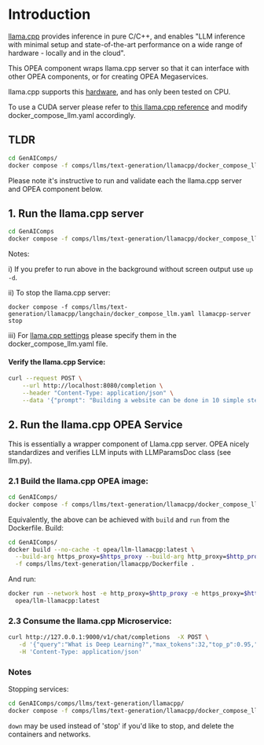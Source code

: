 # Introduction

[llama.cpp](https://github.com/ggerganov/llama.cpp) provides inference in pure C/C++, and enables "LLM inference with minimal setup and state-of-the-art performance on a wide range of hardware - locally and in the cloud".

This OPEA component wraps llama.cpp server so that it can interface with other OPEA components, or for creating OPEA Megaservices.

llama.cpp supports this [hardware](https://github.com/ggerganov/llama.cpp?tab=readme-ov-file#supported-backends), and has only been tested on CPU.

To use a CUDA server please refer to [this llama.cpp reference](https://github.com/ggerganov/llama.cpp/blob/master/examples/server/README.md#docker) and modify docker_compose_llm.yaml accordingly.

## TLDR

```bash
cd GenAIComps/
docker compose -f comps/llms/text-generation/llamacpp/docker_compose_llm.yaml up
```

Please note it's instructive to run and validate each the llama.cpp server and OPEA component below.

## 1. Run the llama.cpp server

```bash
cd GenAIComps
docker compose -f comps/llms/text-generation/llamacpp/docker_compose_llm.yaml up llamacpp-server
```

Notes:

i) If you prefer to run above in the background without screen output use `up -d`.

ii) To stop the llama.cpp server:

`docker compose -f comps/llms/text-generation/llamacpp/langchain/docker_compose_llm.yaml llamacpp-server stop`

iii) For [llama.cpp settings](https://github.com/ggerganov/llama.cpp/blob/master/examples/server/README.md) please specify them in the docker_compose_llm.yaml file.

#### Verify the llama.cpp Service:

```bash
curl --request POST \
    --url http://localhost:8080/completion \
    --header "Content-Type: application/json" \
    --data '{"prompt": "Building a website can be done in 10 simple steps:","n_predict": 128}'
```

## 2. Run the llama.cpp OPEA Service

This is essentially a wrapper component of Llama.cpp server. OPEA nicely standardizes and verifies LLM inputs with LLMParamsDoc class (see llm.py).

### 2.1 Build the llama.cpp OPEA image:

```bash
cd GenAIComps/
docker compose -f comps/llms/text-generation/llamacpp/docker_compose_llm.yaml up llamacpp-opea-llm --force-recreate
```

Equivalently, the above can be achieved with `build` and `run` from the Dockerfile. Build:

```bash
cd GenAIComps/
docker build --no-cache -t opea/llm-llamacpp:latest \
  --build-arg https_proxy=$https_proxy --build-arg http_proxy=$http_proxy \
  -f comps/llms/text-generation/llamacpp/Dockerfile .
```

And run:

```bash
docker run --network host -e http_proxy=$http_proxy -e https_proxy=$https_proxy \
  opea/llm-llamacpp:latest
```

### 2.3 Consume the llama.cpp Microservice:

```bash
curl http://127.0.0.1:9000/v1/chat/completions  -X POST \
   -d '{"query":"What is Deep Learning?","max_tokens":32,"top_p":0.95,"temperature":0.01,"repetition_penalty":1.03,"streaming":false}' \
   -H 'Content-Type: application/json'
```

### Notes

Stopping services:

```bash
cd GenAIComps/comps/llms/text-generation/llamacpp/
docker compose -f comps/llms/text-generation/llamacpp/docker_compose_llm.yaml stop
```

`down` may be used instead of 'stop' if you'd like to stop, and delete the containers and networks.